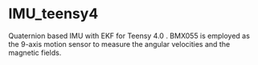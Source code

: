 # IMU_teensy4
Quaternion based IMU with EKF for Teensy 4.0 .
BMX055 is employed as the 9-axis motion sensor to measure the angular velocities and the magnetic fields.
